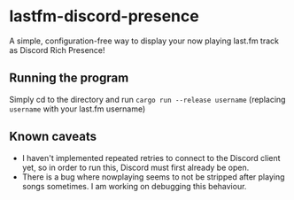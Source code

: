 # lastfm-discord-presence

A simple, configuration-free way to display your now playing last.fm track as Discord Rich Presence!

## Running the program

Simply cd to the directory and run
`cargo run --release username` (replacing `username` with your last.fm username)

## Known caveats

- I haven't implemented repeated retries to connect to the Discord client yet, so in order to run this, Discord must first already be open.
- There is a bug where nowplaying seems to not be stripped after playing songs sometimes. I am working on debugging this behaviour.